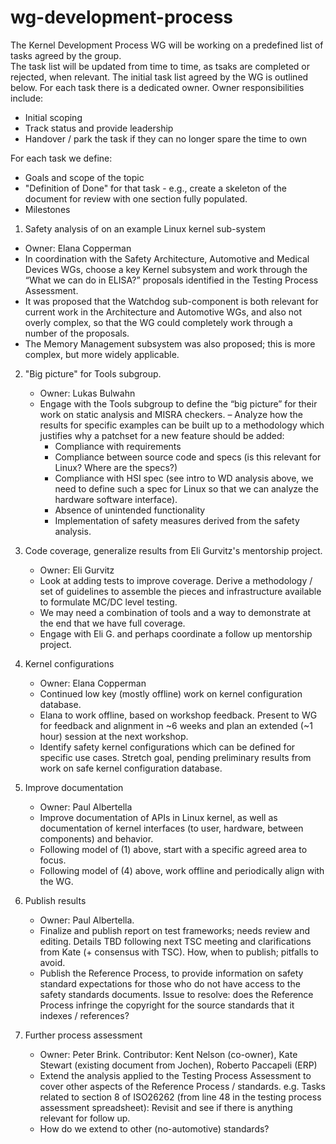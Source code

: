 # wg-development-process
The Kernel Development Process WG will be working on a predefined list of tasks agreed by the group.  
The task list will be updated from time to time, as tsaks are completed or rejected, when relevant.
The initial task list agreed by the WG is outlined below.
For each task there is a dedicated owner.  Owner responsibilities include:
   - Initial scoping 
   - Track status and provide leadership
   - Handover / park the task if they can no longer spare the time to own

For each task we define:
  - Goals and scope of the topic
  - "Definition of Done" for that task - e.g., create a skeleton of the document for review with one section fully populated.
  - Milestones

1. Safety analysis of on an example Linux kernel sub-system
  - Owner: Elana Copperman
  - In coordination with the Safety Architecture, Automotive and Medical Devices WGs, choose a key Kernel subsystem and work through the “What we can do in ELISA?” proposals        identified in the Testing Process Assessment.
  - It was proposed that the Watchdog sub-component is both relevant for current work in the Architecture and Automotive WGs, and also not overly complex, so that the WG            could completely work through a number of the proposals. 
  - The Memory Management subsystem was also proposed; this is more complex, but more widely applicable.

2. "Big picture" for Tools subgroup.  
   - Owner: Lukas Bulwahn
   - Engage with the Tools subgroup to define the “big picture” for their work on static analysis and MISRA checkers.
   – Analyze how the results for specific examples can be built up to a methodology which justifies why a patchset for a new feature should be added:
        - Compliance with requirements 	
        - Compliance between source code and specs (is this relevant for Linux? Where are the specs?)  	
        - Compliance with HSI spec (see intro to WD analysis above, we need to define such a spec for Linux so that we can analyze the hardware software interface). 	
        - Absence of unintended functionality 	
        - Implementation of safety measures derived from the safety analysis.

3. Code coverage, generalize results from Eli Gurvitz's mentorship project.
   - Owner: Eli Gurvitz
   - Look at adding tests to improve coverage. Derive a methodology / set of guidelines to assemble the pieces and infrastructure available to formulate MC/DC level testing. 
   - We may need a combination of tools and a way to demonstrate at the end that we have full coverage.
   - Engage with Eli G. and perhaps coordinate a follow up mentorship project.
   
4. Kernel configurations
   - Owner: Elana Copperman
   - Continued low key (mostly offline) work on kernel configuration database.
   - Elana to work offline, based on workshop 	feedback. Present to WG for feedback and alignment in ~6 weeks and plan an extended (~1 hour) session at the next workshop. 	
   - Identify safety kernel configurations which can be defined for specific use cases. 
Stretch goal, pending preliminary results from work on safe kernel configuration database.

5. Improve documentation
   - Owner: Paul Albertella
   - Improve documentation of APIs in Linux kernel, as well as documentation of kernel interfaces (to user, hardware, between components) and behavior.
   - Following model of (1) above, start with a specific agreed area to focus. 	
   - Following model of (4) above, work offline and periodically align with the WG. 	

6. Publish results
   - Owner: Paul Albertella.
   - Finalize and publish report on test frameworks; needs review and editing. Details TBD following next TSC meeting and clarifications from Kate (+ consensus with TSC). How,        when to publish; pitfalls to avoid.
   - Publish the Reference Process, to provide information on safety standard expectations for those who do not have access to the safety standards documents. Issue to resolve:          does the Reference Process infringe the copyright for the source standards that it indexes / references?

7. Further process assessment
   - Owner: Peter Brink.  Contributor: Kent Nelson (co-owner), Kate Stewart (existing document from Jochen), Roberto Paccapeli (ERP)
   - Extend the analysis applied to the Testing Process Assessment to cover other aspects of the Reference Process / standards. e.g. Tasks related to section 8 of ISO26262            (from line 48 in the testing process assessment spreadsheet): Revisit and see if there is anything relevant for follow up.
   - How do we extend to other (no-automotive) standards?
